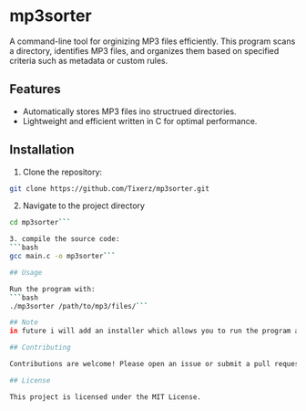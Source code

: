 # mp3sorter

A command-line tool for orginizing MP3 files efficiently. This program scans a directory, identifies MP3 files, and organizes them based on specified criteria such as metadata or custom rules.

## Features

- Automatically stores MP3 files ino structrued directories.
- Lightweight and efficient written in C for optimal performance.

## Installation

1. Clone the repository:
```bash
git clone https://github.com/Tixerz/mp3sorter.git
```

2. Navigate to the project directory
```bash
cd mp3sorter```

3. compile the source code:
```bash
gcc main.c -o mp3sorter```

## Usage

Run the program with:
```bash
./mp3sorter /path/to/mp3/files/```

## Note 
in future i will add an installer which allows you to run the program automatically in background and having it watch for MP3 files.

## Contributing 

Contributions are welcome! Please open an issue or submit a pull request.

## License

This project is licensed under the MIT License.


